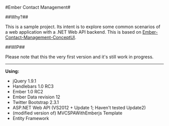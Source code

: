 #Ember Contact Management#

##Why?##

This is a sample project. Its intent is to explore some common scenarios of a web application with a .NET Web API backend. This is based on [Ember-Contact-Management-ConceptUI](https://github.com/MilkyWayJoe/Ember-Contact-Management-ConceptUI).

##WIP##

Please note that this the very first version and it's still work in progress.

----------

__Using:__

 - jQuery 1.9.1
 - Handlebars 1.0 RC3
 - Ember 1.0 RC2
 - Ember Data revision 12
 - Twitter Bootstrap 2.3.1
 - ASP.NET Web API (VS2012 + Update 1; Haven't tested Update2)
 - (modified version of) MVCSPAWithEmberjs Template 
 - Entity Framework

